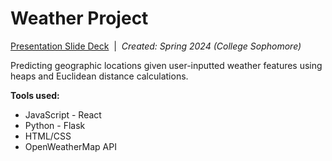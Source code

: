 # Weather Project

[Presentation Slide Deck](https://www.canva.com/design/DAGEkY0jeWk/fW1GVNxNs07Q1KZD38WM7Q/edit?utm_content=DAGEkY0jeWk&utm_campaign=designshare&utm_medium=link2&utm_source=sharebutton)&nbsp;&nbsp;|&nbsp;&nbsp;<i>Created: Spring 2024 (College Sophomore)</i><br/>

Predicting geographic locations given user-inputted weather features using heaps and Euclidean distance calculations.<br/>

<b>Tools used:</b>
<ul>
  <li>JavaScript - React</li>
  <li>Python - Flask</li>
  <li>HTML/CSS</li>
  <li>OpenWeatherMap API</li>
</ul>
